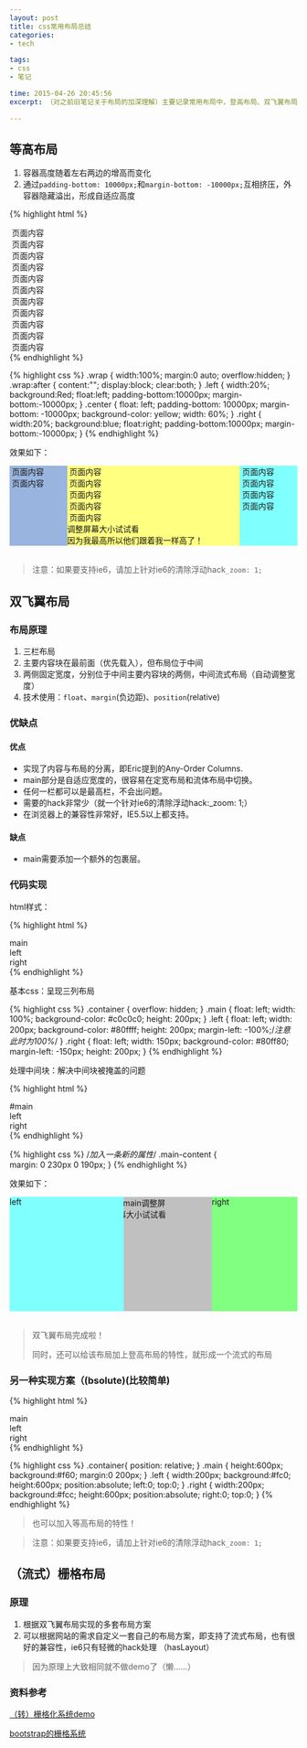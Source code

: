 ```yaml
---
layout: post
title: css常用布局总结
categories: 
- tech

tags: 
- css
- 笔记

time: 2015-04-26 20:45:56
excerpt: （对之前旧笔记关于布局的加深理解）主要记录常用布局中，登高布局、双飞翼布局、栅格布局的特性，实现原理，优缺点。

---
```


## 等高布局

1. 容器高度随着左右两边的增高而变化
2. 通过`padding-bottom: 10000px;`和`margin-bottom: -10000px;`互相挤压，外容器隐藏溢出，形成自适应高度

{% highlight html %}
<div class="wrap">
    <div class="left">
        &nbsp;页面内容<br/>
        &nbsp;页面内容<br/>
    </div>
    <div class="center">
        &nbsp;页面内容<br/>
        &nbsp;页面内容<br/>
        &nbsp;页面内容<br/>
        &nbsp;页面内容<br/>
        &nbsp;页面内容<br/>
    </div>
    <div class="right">
        &nbsp;页面内容<br/>
        &nbsp;页面内容<br/>
        &nbsp;页面内容<br/>
        &nbsp;页面内容<br/>
    </div>
</div>
{% endhighlight %} 

{% highlight css %}
.wrap {
    width:100%;
    margin:0 auto;
    overflow:hidden;
}
.wrap:after {
    content:"";
    display:block;
    clear:both;
}
.left {
    width:20%;
    background:Red;
    float:left;
    padding-bottom:10000px;
    margin-bottom:-10000px;
}
.center {
    float: left;
    padding-bottom: 10000px;
    margin-bottom: -10000px;
    background-color: yellow;
    width: 60%;
}
.right {
    width:20%;
    background:blue;
    float:right;
    padding-bottom:10000px;
    margin-bottom:-10000px;
}
{% endhighlight %} 

效果如下：

<div class="wrap" style="width:100%; margin:0 auto; overflow:hidden;">
    <div class="left" style="width:20%; background:#99b4de; float:left; padding-bottom:10000px; margin-bottom:-10000px;">
        &nbsp;页面内容<br/>
        &nbsp;页面内容<br/>
    </div>
    <div class="center" style="float: left; padding-bottom: 10000px; margin-bottom: -10000px; background-color: #ffff80; width: 60%;">
        &nbsp;页面内容<br/>
        &nbsp;页面内容<br/>
        &nbsp;页面内容<br/>
        &nbsp;页面内容<br/>
        &nbsp;页面内容<br/>
        调整屏幕大小试试看<br/>
        因为我最高所以他们跟着我一样高了！
    </div>
    <div class="right" style="width:20%; background:#80ffff; float:right; padding-bottom:10000px; margin-bottom:-10000px;">
        &nbsp;页面内容<br/>
        &nbsp;页面内容<br/>
        &nbsp;页面内容<br/>
        &nbsp;页面内容<br/>
    </div>
</div>
<br/>

> 注意：如果要支持ie6，请加上针对ie6的清除浮动hack`_zoom: 1;`

## 双飞翼布局

### 布局原理

1. 三栏布局
2. 主要内容块在最前面（优先载入），但布局位于中间
3. 两侧固定宽度，分别位于中间主要内容块的两侧，中间流式布局（自动调整宽度）
4. 技术使用：`float`、`margin`(负边距)、`position`(relative)

### 优缺点

#### 优点

* 实现了内容与布局的分离，即Eric提到的Any-Order Columns.
* main部分是自适应宽度的，很容易在定宽布局和流体布局中切换。
* 任何一栏都可以是最高栏，不会出问题。
* 需要的hack非常少（就一个针对ie6的清除浮动hack:_zoom: 1;）
* 在浏览器上的兼容性非常好，IE5.5以上都支持。

#### 缺点

* main需要添加一个额外的包裹层。

### 代码实现

html样式：

{% highlight html %}
<div class="container">
    <div class="main">main</div>
    <div class="left">left</div>
    <div class="right">right</div>
</div>
{% endhighlight %} 

基本css：呈现三列布局

{% highlight css %}
.container {
    overflow: hidden;
}
.main {
    float: left;
    width: 100%;
    background-color: #c0c0c0;
    height: 200px;
}
.left {
    float: left;
    width: 200px;
    background-color: #80ffff;
    height: 200px;
    margin-left: -100%;/*注意此时为100%*/
}
.right {
    float: left;
    width: 150px;
    background-color: #80ff80;
    margin-left: -150px;
    height: 200px;
}
{% endhighlight %} 

处理中间块：解决中间块被掩盖的问题

{% highlight html %}
<div class="container">
    <!-- 添加额外标签来解决 -->
    <div class="main">
        <div class="main-content">#main</div>
    </div>
    <!-- 添加额外标签来解决 -->
    <div class="left">left</div>
    <div class="right">right</div>
</div>
{% endhighlight %} 

{% highlight css %}
/*加入一条新的属性*/
.main-content {  
    margin: 0 230px 0 190px;
}
{% endhighlight %} 

效果如下：

<div class="container" style="overflow: hidden;">
    <div class="main" style="float: left; width: 100%; background-color: #c0c0c0; height: 200px;">
        <div class="main-content" style="margin: 0 230px 0 190px;">#main调整屏幕大小试试看</div>
    </div>
    <div class="left" style="float: left; width: 200px; background-color: #80ffff; height: 200px; margin-left: -100%;">left</div>
    <div class="right" style="float: left; width: 150px; background-color: #80ff80; margin-left: -150px; height: 200px;">right</div>
</div>
<br/>

> 双飞翼布局完成啦！
> 
> 同时，还可以给该布局加上登高布局的特性，就形成一个流式的布局

### 另一种实现方案（(bsolute)(比较简单)

{% highlight html %}
<div class="container">
    <div class="main">main</div>
    <div class="left">left</div>
    <div class="right">right</div>
</div>
{% endhighlight %} 

{% highlight css %}
.container{
    position: relative;
}
.main {
    height:600px;
    background:#f60;
    margin:0 200px;
}
.left {
    width:200px;
    background:#fc0;
    height:600px;
    position:absolute;
    left:0;
    top:0;
}
.right {
    width:200px;
    background:#fcc;
    height:600px;
    position:absolute;
    right:0;
    top:0;
}
{% endhighlight %}

> 也可以加入等高布局的特性！ 

> 注意：如果要支持ie6，请加上针对ie6的清除浮动hack`_zoom: 1;`

## （流式）栅格布局

### 原理

1. 根据双飞翼布局实现的多套布局方案
2. 可以根据网站的需求自定义一套自己的布局方案，即支持了流式布局，也有很好的兼容性，ie6只有轻微的hack处理
（hasLayout）

> 因为原理上大致相同就不做demo了（懒……）

### 资料参考

<a href="http://www.dqqd.me/avatar/fly/grids_test1.html" rel="nofollow">（转）栅格化系统demo</a>

<a href="http://v2.bootcss.com/scaffolding.html#gridSystem" rel="nofollow">bootstrap的栅格系统</a>

